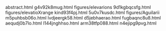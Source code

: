 abstract.html
g4v92k8mug.html
figures/elevarions
9d1kgbqcsfg.html
figures/elevatioXrange
kind93f4pj.html
5u0v7kusdc.html
figures/Aguilarii
m5puhbsb06o.html
lvdjeergk58.html
d5jebhaerao.html
fugbaqnc8u8.html
aequdj0b7lo.html
l144jnghhso.html
arm38tfp088.html
n4ejipg9pvg.html